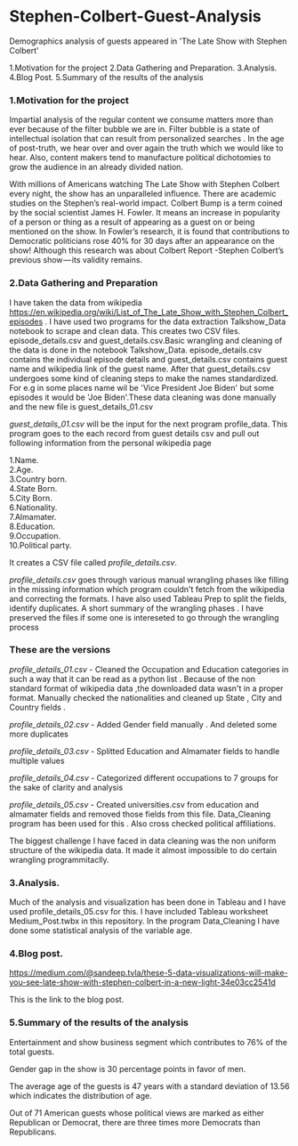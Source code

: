 # Stephen-Colbert-Guest-Analysis

Demographics analysis of guests appeared in  'The Late Show with Stephen Colbert'

1.Motivation for the project
2.Data Gathering and Preparation. 
3.Analysis. 
4.Blog Post. 
5.Summary of the results of the analysis

### 1.Motivation for the project 

Impartial analysis of the regular content we consume matters more than ever because of the filter bubble we are in.
Filter bubble is a state of intellectual isolation that can result from personalized searches . In the age of post-truth, we hear over and over again the truth which we would like to hear. Also, content makers tend to manufacture political dichotomies to grow the audience in an already divided nation.

With millions of Americans watching The Late Show with Stephen Colbert every night, the show has an unparalleled influence. There are academic studies on the Stephen’s real-world impact. Colbert Bump is a term coined by the social scientist James H. Fowler. It means an increase in popularity of a person or thing as a result of appearing as a guest on or being mentioned on the show. In Fowler’s research, it is found that contributions to Democratic politicians rose 40% for 30 days after an appearance on the show! Although this research was about Colbert Report -Stephen Colbert’s previous show — its validity remains.

### 2.Data Gathering and Preparation

I have taken the data from wikipedia https://en.wikipedia.org/wiki/List_of_The_Late_Show_with_Stephen_Colbert_episodes . I have used two programs for the data extraction Talkshow_Data notebook to scrape and clean data. This creates two CSV files. episode_details.csv and guest_details.csv.Basic wrangling and cleaning of the data is done in the notebook Talkshow_Data. episode_details.csv contains the individual episode details and guest_details.csv contains guest name and wikipedia link of the guest name. After that guest_details.csv undergoes some kind of cleaning steps to make the names standardized. For e.g in some places name wil be 'Vice President Joe Biden' but some episodes it would be 'Joe Biden'.These data cleaning was done manually and the new file is guest_details_01.csv

*guest_details_01.csv* will be the input for the next program profile_data. This program goes to the each record from guest details csv and pull out following information from the personal wikipedia page

1.Name.  
2.Age.    
3.Country born.   
4.State Born.   
5.City Born.   
6.Nationality.   
7.Almamater.   
8.Education.   
9.Occupation.   
10.Political party.  

It creates a CSV file called *profile_details.csv*.

*profile_details.csv* goes through various manual wrangling phases like filling in the missing information which program couldn't fetch from the wikipedia and correcting the formats. I have also used Tableau Prep to split the fields, identify duplicates. A short summary of the wrangling phases . I have preserved the files if some one is intereseted to go through the wrangling process

### These are the versions 

*profile_details_01.csv* - Cleaned the Occupation and Education categories in such a way that it can be read as a python list . Because of the non standard format of wikipedia data ,the downloaded data wasn't in a proper format. Manually checked the nationalities and cleaned up State , City and Country fields .

*profile_details_02.csv* - Added Gender field manually . And deleted some more duplicates

*profile_details_03.csv* - Splitted Education and Almamater fields to handle multiple values

*profile_details_04.csv* - Categorized different occupations to 7 groups for the sake of clarity and analysis

*profile_details_05.csv* - Created universities.csv from education and almamater fields and removed those fields from this file. Data_Cleaning program has been used for this . Also cross checked political affiliations.

The biggest challenge I have faced in data cleaning was the non uniform structure of the wikipedia data. It made it almost impossible to do certain wrangling programmitaclly.

### 3.Analysis.    

Much of the analysis and visualization has been done in Tableau and I have used profile_details_05.csv for this. I have included Tableau worksheet Medium_Post.twbx in this repository. In the program Data_Cleaning I have done some statistical analysis of the variable age.

### 4.Blog post.  

https://medium.com/@sandeep.tvla/these-5-data-visualizations-will-make-you-see-late-show-with-stephen-colbert-in-a-new-light-34e03cc2541d

This is the link to the blog post.

### 5.Summary of the results of the analysis

Entertainment and show business segment which contributes to 76% of the total guests. 

Gender gap in the show is 30 percentage points in favor of men. 

The average age of the guests is 47 years with a standard deviation of 13.56 which indicates the distribution of age.  

Out of 71 American guests whose political views are marked as either Republican or Democrat, there are three times more Democrats than Republicans.  



